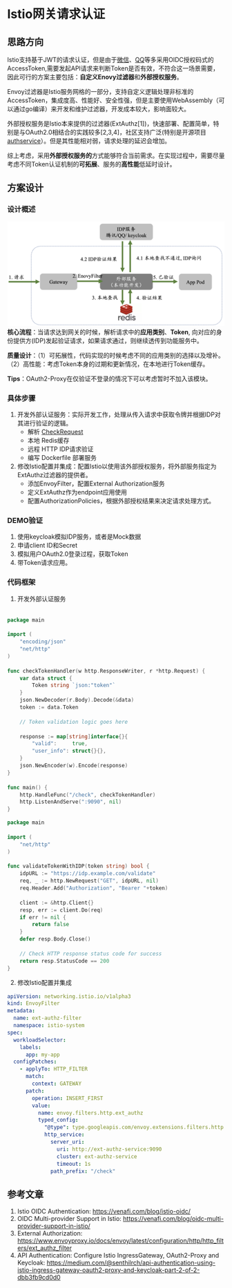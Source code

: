 
# Istio网关请求认证

## 思路方向
Istio支持基于JWT的请求认证，但是由于[微信](https://developers.weixin.qq.com/doc/oplatform/Website_App/WeChat_Login/Authorized_Interface_Calling_UnionID.html)、[QQ](https://wiki.connect.qq.com/%E6%A0%A1%E9%AA%8Ctoken%E6%98%AF%E5%90%A6%E6%9C%89%E6%95%88)等多采用OIDC授权码式的AccessToken,需要发起API请求来判断Token是否有效，不符合这一场景需要，因此可行的方案主要包括：**自定义Enovy过滤器**和**外部授权服务**。

Envoy过滤器是Istio服务网格的一部分，支持自定义逻辑处理非标准的AccessToken，集成度高、性能好、安全性强，但是主要使用WebAssembly（可以通过go编译）来开发和维护过滤器，开发成本较大，影响面较大。

外部授权服务是Istio本来提供的过滤器(ExtAuthz[1])，快速部署、配置简单，特别是与OAuth2.0相结合的实践较多[2,3,4]，社区支持广泛(特别是开源项目[authservice](https://github.com/istio-ecosystem/authservice)）。但是其性能相对弱，请求处理的延迟会增加。

综上考虑，采用**外部授权服务的**方式能够符合当前需求。在实现过程中，需要尽量考虑不同Token认证机制的**可拓展**、服务的**高性能**低延时设计。


## 方案设计
### 设计概述
![图](overview.png)
**核心流程**：当请求达到网关的时候，解析请求中的**应用类别**、**Token**, 向对应的身份提供方(IDP)发起验证请求，如果请求通过，则继续透传到功能服务中。

**质量设计**：（1）可拓展性，代码实现的时候考虑不同的应用类别的选择以及增补。（2）高性能：考虑Token本身的过期和更新情况，在本地进行Token缓存。

**Tips**：OAuth2-Proxy在仅验证不登录的情况下可以考虑暂时不加入该模块。

### 具体步骤
1. 开发外部认证服务：实际开发工作，处理从传入请求中获取令牌并根据IDP对其进行验证的逻辑。
	- 解析 [CheckRequest](https://www.envoyproxy.io/docs/envoy/latest/api-v3/service/auth/v3/external_auth.proto#envoy-v3-api-msg-service-auth-v3-checkrequest)
	- 本地 Redis缓存
	- 远程 HTTP IDP请求验证
	- 编写 Dockerfile 部署服务
1. 修改Istio配置并集成：配置Istio以使用该外部授权服务，将外部服务指定为ExtAuthz过滤器的提供者。
	- 添加EnvoyFilter，配置External Authorization服务
	- 定义ExtAuthz作为endpoint应用使用
	- 配置AuthorizationPolicies，根据外部授权结果来决定请求处理方式。
### **DEMO验证**
1. 使用keycloak模拟IDP服务，或者是Mock数据
2. 申请client ID和Secret
3. 模拟用户OAuth2.0登录过程，获取Token
4. 带Token请求应用。

### 代码框架

1. 开发外部认证服务

```go

package main

import (
	"encoding/json"
	"net/http"
)

func checkTokenHandler(w http.ResponseWriter, r *http.Request) {
	var data struct {
		Token string `json:"token"`
	}
	json.NewDecoder(r.Body).Decode(&data)
	token := data.Token

	// Token validation logic goes here

	response := map[string]interface{}{
		"valid":     true,
		"user_info": struct{}{},
	}
	json.NewEncoder(w).Encode(response)
}

func main() {
	http.HandleFunc("/check", checkTokenHandler)
	http.ListenAndServe(":9090", nil)
}

```

``` go
package main

import (
	"net/http"
)

func validateTokenWithIDP(token string) bool {
	idpURL := "https://idp.example.com/validate"
	req, _ := http.NewRequest("GET", idpURL, nil)
	req.Header.Add("Authorization", "Bearer "+token)

	client := &http.Client{}
	resp, err := client.Do(req)
	if err != nil {
		return false
	}
	defer resp.Body.Close()

	// Check HTTP response status code for success
	return resp.StatusCode == 200
}
```

2. 修改Istio配置并集成

``` yaml
apiVersion: networking.istio.io/v1alpha3
kind: EnvoyFilter
metadata:
  name: ext-authz-filter
  namespace: istio-system
spec:
  workloadSelector:
    labels:
      app: my-app
  configPatches:
    - applyTo: HTTP_FILTER
      match:
        context: GATEWAY
      patch:
        operation: INSERT_FIRST
        value:
          name: envoy.filters.http.ext_authz
          typed_config:
            "@type": type.googleapis.com/envoy.extensions.filters.http.ext_authz.v3.ExtAuthz
            http_service:
              server_uri:
                uri: http://ext-authz-service:9090
                cluster: ext-authz-service
                timeout: 1s
              path_prefix: "/check"
```

## 参考文章
1. Istio OIDC Authentication: https://venafi.com/blog/istio-oidc/
2. OIDC Multi-provider Support in Istio: https://venafi.com/blog/oidc-multi-provider-support-in-istio/
3. External Authorization: https://www.envoyproxy.io/docs/envoy/latest/configuration/http/http_filters/ext_authz_filter
4. API Authentication: Configure Istio IngressGateway, OAuth2-Proxy and Keycloak: https://medium.com/@senthilrch/api-authentication-using-istio-ingress-gateway-oauth2-proxy-and-keycloak-part-2-of-2-dbb3fb9cd0d0
